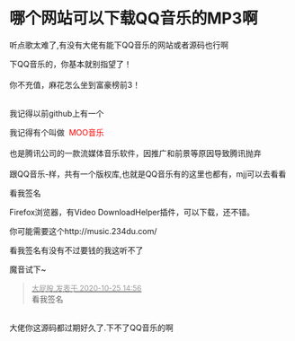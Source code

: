# 哪个网站可以下载QQ音乐的MP3啊


听点歌太难了,有没有大佬有能下QQ音乐的网站或者源码也行啊

下QQ音乐的，你基本就别指望了！<br />
<br />
你不充值，麻花怎么坐到富豪榜前3！<br />
<br />
<img src="static/image/smiley/default/lol.gif" smilieid="12" border="0" alt="" /><img src="static/image/smiley/default/lol.gif" smilieid="12" border="0" alt="" /><img src="static/image/smiley/default/lol.gif" smilieid="12" border="0" alt="" />

我记得以前github上有一个

我记得有个叫做&nbsp;&nbsp;<font color="Red">MOO音乐</font> <br />
<br />
也是腾讯公司的一款流媒体音乐软件，因推广和前景等原因导致腾讯抛弃<br />
<br />
跟QQ音乐-样，共有一个版权库,也就是QQ音乐有的这里也都有，mjj可以去看看<img src="static/image/smiley/yct/010.gif" smilieid="41" border="0" alt="" />

看我签名

Firefox浏览器，有Video DownloadHelper插件，可以下载，还不错。

你可能需要这个http://music.234du.com/

看我签名有没有<img src="static/image/smiley/default/lol.gif" smilieid="12" border="0" alt="" />不过要钱的我这听不了

魔音试下~<img id="aimg_ajojb" onclick="zoom(this, this.src, 0, 0, 0)" class="zoom" src="https://cdn.jsdelivr.net/gh/hishis/forum-master/public/images/patch.gif" onmouseover="img_onmouseoverfunc(this)" onload="thumbImg(this)" border="0" alt="" />

<div class="quote"><blockquote><font size="2"><a href="https://www.hostloc.com/forum.php?mod=redirect&amp;goto=findpost&amp;pid=9349927&amp;ptid=758268" target="_blank"><font color="#999999">大屁股 发表于 2020-10-25 14:56</font></a></font><br />
看我签名</blockquote></div><br />
大佬你这源码都过期好久了.下不了QQ音乐的啊
